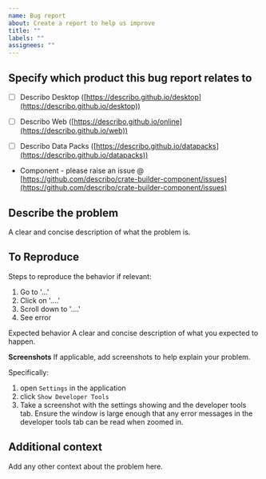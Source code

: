 ```yaml
---
name: Bug report
about: Create a report to help us improve
title: ""
labels: ""
assignees: ""
---
```


## Specify which product this bug report relates to

-   [ ] Describo Desktop ([https://describo.github.io/desktop](https://describo.github.io/desktop))
-   [ ] Describo Web ([https://describo.github.io/online](https://describo.github.io/web))

-   [ ] Describo Data Packs
        ([https://describo.github.io/datapacks](https://describo.github.io/datapacks))

-   Component - please raise an issue @
    [https://github.com/describo/crate-builder-component/issues](https://github.com/describo/crate-builder-component/issues)

## Describe the problem

A clear and concise description of what the problem is.

## To Reproduce

Steps to reproduce the behavior if relevant:

1. Go to '...'
2. Click on '....'
3. Scroll down to '....'
4. See error

Expected behavior A clear and concise description of what you expected to happen.

**Screenshots** If applicable, add screenshots to help explain your problem.

Specifically:

1. open `Settings` in the application
2. click `Show Developer Tools`
3. Take a screenshot with the settings showing and the developer tools tab. Ensure the window is
   large enough that any error messages in the developer tools tab can be read when zoomed in.

## Additional context

Add any other context about the problem here.
